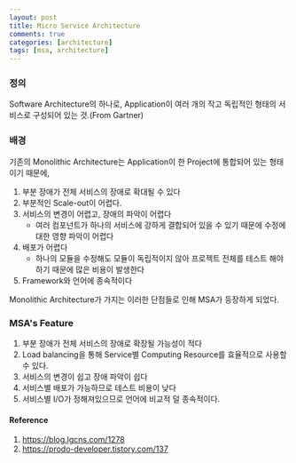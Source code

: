 ```yaml
---
layout: post
title: Micro Service Architecture
comments: true
categories: [architecture]
tags: [msa, architecture]
---
```


### 정의
Software Architecture의 하나로, Application이 여러 개의 작고 독립적인 형태의 서비스로 구성되어 있는 것.(From Gartner)

### 배경
기존의 Monolithic Architecture는 Application이 한 Project에 통합되어 있는 형태이기 때문에, 
1. 부분 장애가 전체 서비스의 장애로 확대될 수 있다
2. 부분적인 Scale-out이 어렵다.
3. 서비스의 변경이 어렵고, 장애의 파악이 어렵다
   - 여러 컴포넌트가 하나의 서비스에 강하게 결합되어 있을 수 있기 때문에 수정에 대한 영향 파악이 어렵다
4. 배포가 어렵다
   - 하나의 모듈을 수정해도 모듈이 독립적이지 않아 프로젝트 전체를 테스트 해야 하기 때문에 많은 비용이 발생한다
5. Framework와 언어에 종속적이다

Monolithic Architecture가 가지는 이러한 단점들로 인해 MSA가 등장하게 되었다.

### MSA's Feature
1. 부분 장애가 전체 서비스의 장애로 확장될 가능성이 적다
2. Load balancing을 통해 Service별 Computing Resource를 효율적으로 사용할 수 있다.
3. 서비스의 변경이 쉽고 장애 파악이 쉽다
4. 서비스별 배포가 가능하므로 테스트 비용이 낮다
5. 서비스별 I/O가 정해져있으므로 언어에 비교적 덜 종속적이다.



#### Reference
1. https://blog.lgcns.com/1278
2. https://prodo-developer.tistory.com/137